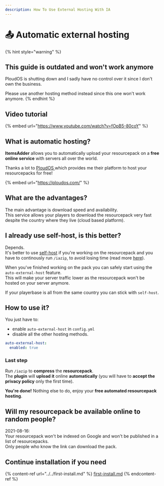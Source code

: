 ```yaml
---
description: How To Use External Hosting With IA
---
```


# 📤 Automatic external hosting

{% hint style="warning" %}
## This guide is outdated and won't work anymore

PloudOS is shutting down and I sadly have no control over it since I don't own the business.

Please use another hosting method instead since this one won't work anymore.
{% endhint %}

## Video tutorial

{% embed url="https://www.youtube.com/watch?v=fOpB5-80coY" %}

## What is automatic hosting?

**ItemsAdder** allows you to automatically upload your resourcepack on a **free online service** with servers all over the world.

Thanks a lot to [PloudOS ](https://ploudos.com/it/)which provides me their platform to host your resourcepacks for free!

{% embed url="https://ploudos.com/" %}

## What are the advantages?

The main advantage is download speed and availability.\
This service allows your players to download the resourcepack very fast despite the country where they live (cloud based platform).

## I already use self-host, is this better?

Depends.\
It's better to use [self-host](../../plugin-usage/resourcepack-hosting/resourcepack-self-hosting.md) if you're working on the resourcepack and you have to continously run `/iazip`, to avoid losing time (read more [here](../../plugin-usage/resourcepack-hosting/tips-for-fastest-usage.md)).

When you've finished working on the pack you can safely start using the `auto-external-host` feature.\
This will make your server traffic lower as the resourcepack won't be hosted on your server anymore.

If your playerbase is all from the same country you can stick with `self-host`.

## How to use it?

You just have to:

* enable `auto-external-host` in `config.yml`
* disable all the other hosting methods.

```yaml
auto-external-host:
  enabled: true
```

### Last step

Run `/iazip` to **compress** the **resourcepack**.\
The **plugin** will **upload it** online **automatically** (you will have to **accept the privacy policy** only the first time).

**You're done!** Nothing else to do, enjoy your **free automated resourcepack hosting**.

## Will my resourcepack be available online to random people?

2021-08-16:\
Your resourcepack won't be indexed on Google and won't be published in a list of resourcepacks.\
Only people who know the link can download the pack.

## Continue installation if you need

{% content-ref url="../../first-install.md" %}
[first-install.md](../../first-install.md)
{% endcontent-ref %}

